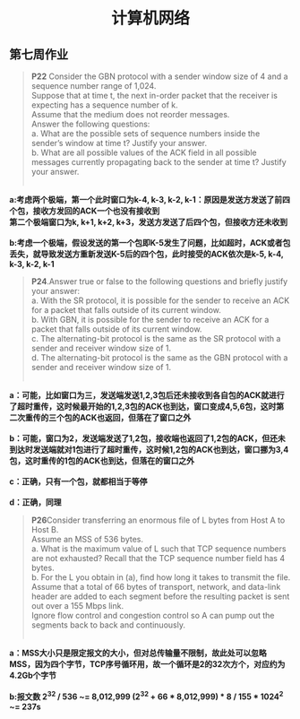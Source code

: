 # <center> 计算机网络 </center> #
## 第七周作业 ##



>  <strong>P22</strong> Consider the GBN protocol with a sender window size of 4 and a sequence 
number range of 1,024. <br>Suppose that at time t, the next in-order packet 
that the receiver is expecting has a sequence number of k.<br> Assume that the 
medium does not reorder messages.<br> Answer the following questions:<br>
a. What are the possible sets of sequence numbers inside the sender’s 
window at time t? Justify your answer.<br>
b. What are all possible values of the ACK field in all possible messages 
currently propagating back to the sender at time t? Justify your answer.<br><br>
<strong>
a:考虑两个极端，第一个此时窗口为k-4, k-3, k-2, k-1：原因是发送方发送了前四个包，接收方发回的ACK一个也没有接收到<br>
第二个极端窗口为k, k+1, k+2, k+3，发送方发送了后四个包，但接收方还未收到<br><br>
b:考虑一个极端，假设发送的第一个包即K-5发生了问题，比如超时，ACK或者包丢失，就导致发送方重新发送K-5后的四个包，此时接受的ACK依次是k-5, k-4, k-3, k-2, k-1 <br>
</strong>

><strong>P24</strong>.Answer true or false to the following questions and briefly justify your 
answer:<br>
a. With the SR protocol, it is possible for the sender to receive an ACK for a 
packet that falls outside of its current window.<br>
b. With GBN, it is possible for the sender to receive an ACK for a packet 
that falls outside of its current window.<br>
c. The alternating-bit protocol is the same as the SR protocol with a sender 
and receiver window size of 1.<br>
d. The alternating-bit protocol is the same as the GBN protocol with a sender 
and receiver window size of 1.<br><br>

<strong>
a：可能，比如窗口为三，发送端发送1,2,3包后还未接收到各自包的ACK就进行了超时重传，这时候最开始的1,2,3包的ACK也到达，窗口变成4,5,6包，这时第二次重传的三个包的ACK也返回，但落在了窗口之外
<br><br>
b：可能，窗口为2，发送端发送了1,2包，接收端也返回了1,2包的ACK，但还未到达时发送端就对1包进行了超时重传，这时候1,2包的ACK也到达，窗口挪为3,4包，这时重传的1包的ACK也到达，但落在的窗口之外<br><br>
c：正确，只有一个包，就都相当于等停<br><br>
d：正确，同理
</strong>

><strong>P26</strong>Consider transferring an enormous file of L bytes from Host A to Host B. <br>
Assume an MSS of 536 bytes.<br>
a. What is the maximum value of L such that TCP sequence numbers are not 
exhausted? Recall that the TCP sequence number field has 4 bytes.<br>
b. For the L you obtain in (a), find how long it takes to transmit the file. <br>
Assume that a total of 66 bytes of transport, network, and data-link header 
are added to each segment before the resulting packet is sent out over a 
155 Mbps link. <br>Ignore flow control and congestion control so A can pump 
out the segments back to back and continuously.<br><br>
     
<strong>
a：MSS大小只是限定报文的大小，但对总传输量不限制，故此处可以忽略MSS，因为四个字节，TCP序号循环用，故一个循环是2的32次方个，对应约为4.2Gb个字节<br><br>
b:报文数 2<sup>32</sup> / 536 ~= 8,012,999  
(2<sup>32</sup> + 66 * 8,012,999) * 8  / 155 * 1024<sup>2</sup> ~= 237s  
</strong>